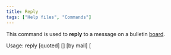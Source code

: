 ```yaml
---
title: Reply
tags: ["Help files", "Commands"]
---
```

This command is used to **reply** to a message on a bulletin
[board](board "wikilink").

Usage: reply \[quoted\] \[<number>\] \[by mail\] \[

<title>

\]

If <number> is omitted (or replaced by some abbreviation of the word
'last') you reply to the last message you read.

If

<title>

is omitted your message will have the title of the message you are
replying to with 'Re: ' prepended to it.

If you include the word 'quoted', the messages you are replying to will
be included quoted using '\>'.

If you write 'by [mail](mail "wikilink")', you will instead send a
private mail to the author. Example:

` reply 123 by mail             reply to message 123 by mail`
` rep q b m                     reply quoted to last message by mail`

Obviously, you must be in the same [room](room "wikilink") as the board
you wish to write on for this command to work.

See also: [Boards](Boards "wikilink"), [Mark](Mark "wikilink"),
[Read](Read "wikilink"), [Tail](Tail "wikilink"),
[Write](Write "wikilink")
